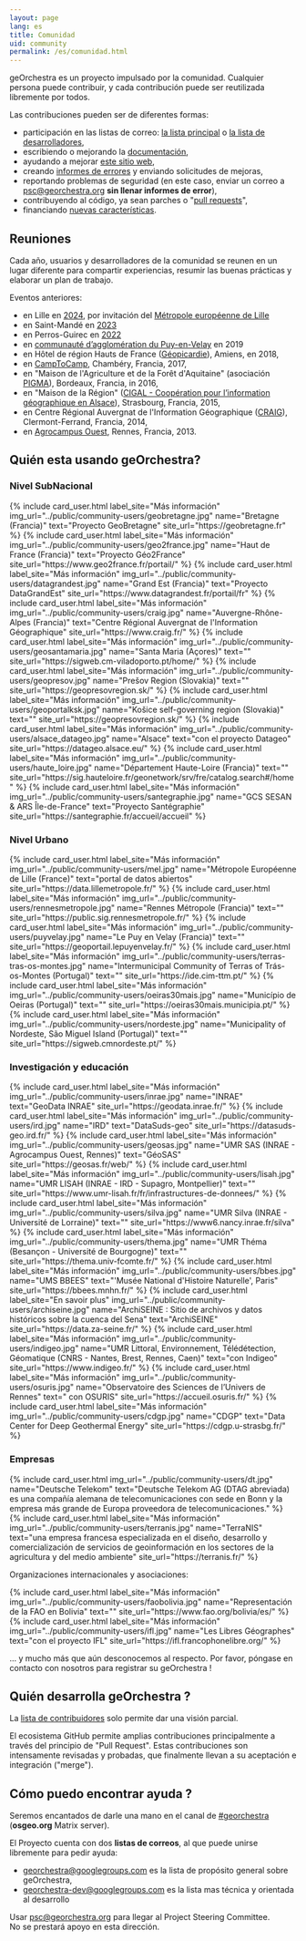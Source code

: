 ```yaml
---
layout: page
lang: es
title: Comunidad
uid: community
permalink: /es/comunidad.html
---
```


geOrchestra es un proyecto impulsado por la comunidad. Cualquier persona puede contribuir, y cada contribución puede ser reutilizada libremente por todos.

Las contribuciones pueden ser de diferentes formas:

 * participación en las listas de correo: [la lista principal](https://groups.google.com/g/georchestra?hl=es) o [la lista de desarrolladores](https://groups.google.com/g/georchestra-dev?hl=es),
 * escribiendo o mejorando la  [documentación](https://github.com/georchestra/georchestra/blob/master/README.md),
 * ayudando a mejorar [este sitio web](https://github.com/georchestra/georchestra.github.io),
 * creando [informes de errores](https://github.com/georchestra/georchestra/issues) y enviando solicitudes de mejoras,
 * reportando problemas de seguridad (en este caso, enviar un correo a <psc@georchestra.org> **sin llenar informes de error**),
 * contribuyendo al código, ya sean parches o "[pull requests](https://help.github.com/articles/creating-a-pull-request)",
 * financiando [nuevas características](https://github.com/georchestra/georchestra/issues?direction=desc&labels=enhancement&page=1&sort=updated&state=open).


## Reuniones

Cada año, usuarios y desarrolladores de la comunidad se reunen en un lugar diferente para compartir experiencias, resumir las buenas prácticas y elaborar un plan de trabajo.

Eventos anteriores:

  * en Lille en [2024](https://www.georchestra.org/fr/geocom2024/), por invitación del [Métropole européenne de Lille](https://www.lillemetropole.fr/)
  * en Saint-Mandé en [2023](https://www.georchestra.org/fr/geocom2023/)
  * en Perros-Guirec en [2022](https://www.georchestra.org/fr/geocom2022/)
  * en [communauté d’agglomération du Puy-en-Velay](https://opendata.agglo-lepuyenvelay.fr/) en 2019
  * en Hôtel de région Hauts de France ([Géopicardie](https://www.geopicardie.fr/portail/)), Amiens, en 2018,
  * en [CampToCamp](https://www.camptocamp.com), Chambéry, Francia, 2017,
  * en "Maison de l'Agriculture et de la Forêt d'Aquitaine" (asociación [PIGMA](https://www.pigma.org/)), Bordeaux, Francia, in 2016,
  * en "Maison de la Région" ([CIGAL - Coopération pour l’information géographique en Alsace](https://www.cigalsace.org/portail/)), Strasbourg, Francia, 2015,
  * en Centre Régional Auvergnat de l'Information Géographique ([CRAIG](https://craig.fr/)), Clermont-Ferrand, Francia, 2014,
  * en [Agrocampus Ouest](https://www.agrocampus-ouest.fr/), Rennes, Francia, 2013.


## Quién esta usando geOrchestra?

### Nivel SubNacional

<div class="row">
  {% include card_user.html label_site="Más información" img_url="../public/community-users/geobretagne.jpg" name="Bretagne (Francia)" text="Proyecto GeoBretagne" site_url="https://geobretagne.fr" %}
  {% include card_user.html label_site="Más información" img_url="../public/community-users/geo2france.jpg" name="Haut de France (Francia)" text="Proyecto Géo2France" site_url="https://www.geo2france.fr/portail/" %}
  {% include card_user.html label_site="Más información" img_url="../public/community-users/datagrandest.jpg" name="Grand Est (Francia)" text="Proyecto DataGrandEst" site_url="https://www.datagrandest.fr/portail/fr" %}
  {% include card_user.html label_site="Más información" img_url="../public/community-users/craig.jpg" name="Auvergne-Rhône-Alpes (Francia)" text="Centre Régional Auvergnat de l'Information Géographique" site_url="https://www.craig.fr/" %}
  {% include card_user.html label_site="Más información" img_url="../public/community-users/geosantamaria.jpg" name="Santa Maria (Açores)" text="" site_url="https://sigweb.cm-viladoporto.pt/home/" %}
  {% include card_user.html label_site="Más información" img_url="../public/community-users/geopresov.jpg" name="Prešov Region (Slovakia)" text="" site_url="https://geopresovregion.sk/" %}
  {% include card_user.html label_site="Más información" img_url="../public/community-users/geoportalksk.jpg" name="Košice self-governing region (Slovakia)" text="" site_url="https://geopresovregion.sk/" %}
  {% include card_user.html label_site="Más información" img_url="../public/community-users/alsace_datageo.jpg" name="Alsace" text="con el proyecto Datageo" site_url="https://datageo.alsace.eu/" %}
  {% include card_user.html label_site="Más información" img_url="../public/community-users/haute_loire.jpg" name="Département Haute-Loire (Francia)" text="" site_url="https://sig.hauteloire.fr/geonetwork/srv/fre/catalog.search#/home" %}   
  {% include card_user.html label_site="Más información" img_url="../public/community-users/santegraphie.jpg" name="GCS SESAN & ARS Île-de-France" text="Proyecto Santégraphie" site_url="https://santegraphie.fr/accueil/accueil" %}
</div>


### Nivel Urbano

 <div class="row">
  {% include card_user.html label_site="Más información" img_url="../public/community-users/mel.jpg" name="Métropole Européenne de Lille (France)" text="portal de datos abiertos" site_url="https://data.lillemetropole.fr/" %}
  {% include card_user.html label_site="Más información" img_url="../public/community-users/rennesmetropole.jpg" name="Rennes Métropole (Francia)" text="" site_url="https://public.sig.rennesmetropole.fr/" %}
  {% include card_user.html label_site="Más información" img_url="../public/community-users/puyvelay.jpg" name="Le Puy en Velay (Francia)" text="" site_url="https://geoportail.lepuyenvelay.fr/" %}
  {% include card_user.html label_site="Más información" img_url="../public/community-users/terras-tras-os-montes.jpg" name="Intermunicipal Community of Terras of Trás-os-Montes (Portugal)" text="" site_url="https://ide.cim-ttm.pt/" %}
  {% include card_user.html label_site="Más información" img_url="../public/community-users/oeiras30mais.jpg" name="Município de Oeiras (Portugal)" text="" site_url="https://oeiras30mais.municipia.pt/" %}
  {% include card_user.html label_site="Más información" img_url="../public/community-users/nordeste.jpg" name="Municipality of Nordeste, São Miguel Island (Portugal)" text="" site_url="https://sigweb.cmnordeste.pt/" %}  
</div>


### Investigación y educación

<div class="row">
  {% include card_user.html label_site="Más información" img_url="../public/community-users/inrae.jpg" name="INRAE" text="GeoData INRAE" site_url="https://geodata.inrae.fr/" %}
  <!--{% include card_user.html label_site="Más información" img_url="../public/community-users/cirad.jpg" name="CIRAD" text="GeoDE" site_url="https://geode.cirad.fr/" %}-->
  {% include card_user.html label_site="Más información" img_url="../public/community-users/ird.jpg" name="IRD" text="DataSuds-geo" site_url="https://datasuds-geo.ird.fr/" %}
  {% include card_user.html label_site="Más información" img_url="../public/community-users/geosas.jpg" name="UMR SAS (INRAE - Agrocampus Ouest, Rennes)" text="GéoSAS" site_url="https://geosas.fr/web/" %}
  {% include card_user.html label_site="Más información" img_url="../public/community-users/lisah.jpg" name="UMR LISAH (INRAE - IRD - Supagro, Montpellier)" text="" site_url="https://www.umr-lisah.fr/fr/infrastructures-de-donnees/" %}
  {% include card_user.html label_site="Más información" img_url="../public/community-users/silva.jpg" name="UMR Silva (INRAE - Université de Lorraine)" text="" site_url="https://www6.nancy.inrae.fr/silva" %}
  {% include card_user.html label_site="Más información" img_url="../public/community-users/thema.jpg" name="UMR Théma (Besançon - Université de Bourgogne)" text="" site_url="https://thema.univ-fcomte.fr/" %}
  {% include card_user.html label_site="Más información" img_url="../public/community-users/bbes.jpg" name="UMS BBEES" text="'Musée National d'Histoire Naturelle', Paris" site_url="https://bbees.mnhn.fr/" %}
  <!--{% include card_user.html label_site="Más información" img_url="../public/community-users/sisyphe.jpg" name="UMR Sisyphe" text="'Université Pierre et Marie Curie', Paris" site_url="https://www.sisyphe.upmc.fr/" %}-->
  {% include card_user.html label_site="En savoir plus" img_url="../public/community-users/archiseine.jpg" name="ArchiSEINE : Sitio de archivos y datos históricos sobre la cuenca del Sena" text="ArchiSEINE" site_url="https://data.za-seine.fr/" %}
  {% include card_user.html label_site="Más información" img_url="../public/community-users/indigeo.jpg" name="UMR Littoral, Environnement, Télédétection, Géomatique (CNRS - Nantes, Brest, Rennes, Caen)" text="con Indigeo" site_url="https://www.indigeo.fr/" %} 
  {% include card_user.html label_site="Más información" img_url="../public/community-users/osuris.jpg" name="Observatoire des Sciences de l’Univers de Rennes" text=" con OSURIS" site_url="https://accueil.osuris.fr/" %}
  {% include card_user.html label_site="Más información" img_url="../public/community-users/cdgp.jpg" name="CDGP" text="Data Center for Deep Geothermal Energy" site_url="https://cdgp.u-strasbg.fr/" %}
</div>


### Empresas

<div class="row">
  {% include card_user.html img_url="../public/community-users/dt.jpg" name="Deutsche Telekom" text="Deutsche Telekom AG (DTAG abreviada) es una compañía alemana de telecomunicaciones con sede en Bonn y la empresa más grande de Europa proveedora de telecomunicaciones." %}
  {% include card_user.html label_site="Más información" img_url="../public/community-users/terranis.jpg" name="TerraNIS" text="una empresa francesa especializada en el diseño, desarrollo y comercialización de servicios de geoinformación en los sectores de la agricultura y del medio ambiente" site_url="https://terranis.fr/" %}
</div>

Organizaciones internacionales y asociaciones:

<div class="row">
  {% include card_user.html label_site="Más información" img_url="../public/community-users/faobolivia.jpg" name="Representación de la FAO en Bolivia" text="" site_url="https://www.fao.org/bolivia/es/" %}  
  {% include card_user.html label_site="Más información" img_url="../public/community-users/ifl.jpg" name="Les Libres Géographes" text="con el proyecto IFL" site_url="https://ifl.francophonelibre.org/" %}
</div>

... y mucho más que aún desconocemos al respecto. Por favor, póngase en contacto con nosotros para registrar su geOrchestra !


## Quién desarrolla geOrchestra ?


La [lista de contribuidores](https://github.com/orgs/georchestra/people) solo permite dar una visión parcial.

El ecosistema GitHub permite amplias contribuciones principalmente a través del principio de "Pull Request". Estas contribuciones son intensamente revisadas y probadas, que finalmente llevan a su aceptación e integración ("merge").


## Cómo puedo encontrar ayuda ?

Seremos encantados de darle una mano en el canal de [#georchestra](https://matrix.to/#/#georchestra:osgeo.org) (**osgeo.org** Matrix server).

El Proyecto cuenta con dos **listas de correos**, al que puede unirse libremente para pedir ayuda:

 * [georchestra@googlegroups.com](https://groups.google.com/group/georchestra?hl=fr) es la lista de propósito general sobre geOrchestra,
 * [georchestra-dev@googlegroups.com](https://groups.google.com/group/georchestra-dev?hl=fr) es la lista mas técnica y orientada al desarrollo

Usar psc@georchestra.org para llegar al Project Steering Committee.<br />
No se prestará apoyo en esta dirección.
